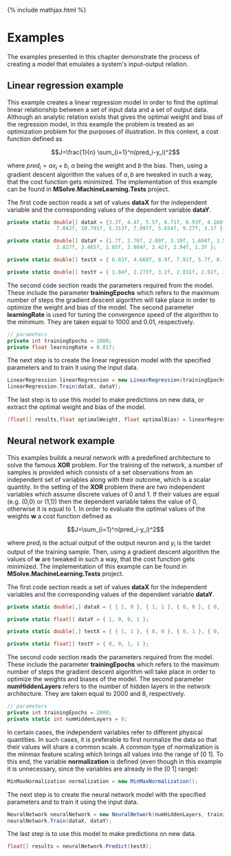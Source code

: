 {% include mathjax.html %}

# Examples
The examples presented in this chapter demonstrate the process of creating a model that emulates a system's input-output relation.

## Linear regression example
This example creates a linear regression model in order to find the optimal linear relationship between a set of input data and a set of output data. Although an analytic relation exists that gives the optimal weight and bias of the regression model, in this example the problem is treated as an optimization problem for the purposes of illustration. In this context, a cost function defined as 

$$J=\frac{1}{n} \sum_{i=1}^n(pred_i-y_i)^2$$

where $pred_i=ax_i+b$, $a$ being the weight and $b$ the bias. Then, using a gradient descent algorithm the values of $a,b$ are tweaked in such a way, that the cost function gets minimized. The implementation of this example can be found in **MSolve.MachineLearning.Tests** project. 

The first code section reads a set of values **dataX** for the independent variable and the corresponding values of the dependent variable 
**dataY**.

```csharp
private static double[] dataX = {3.3f, 4.4f, 5.5f, 6.71f, 6.93f, 4.168f, 9.779f, 6.182f, 7.59f, 2.167f,
			 	7.042f, 10.791f, 5.313f, 7.997f, 5.654f, 9.27f, 3.1f };

private static double[] dataY = {1.7f, 2.76f, 2.09f, 3.19f, 1.694f, 1.573f, 3.366f, 2.596f, 2.53f, 1.221f,
				2.827f, 3.465f, 1.65f, 2.904f, 2.42f, 2.94f, 1.3f };

private static double[] testX = { 6.83f, 4.668f, 8.9f, 7.91f, 5.7f, 8.7f, 3.1f, 2.1f };

private static double[] testY = { 1.84f, 2.273f, 3.2f, 2.831f, 2.92f, 3.24f, 1.35f, 1.03f };
 ```

The second code section reads the parameters required from the model. These include the parameter **trainingEpochs** which refers to the maximum number of steps the gradient descent algorithm will take place in order to optimize the weight and bias of the model. The second parameter **learningRate** is used for tuning the convergence speed of the algorithm to the minimum. They are taken equal to 1000 and 0.01, respectively.
```csharp
// parameters
private int trainingEpochs = 1000;
private float learningRate = 0.01f;
```

The next step is to create the linear regression model with the specified parameters and to train it using the input data.
```csharp
LinearRegression linearRegression = new LinearRegression(trainingEpochs, learningRate);
linearRegression.Train(dataX, dataY);
```

The last step is to use this model to make predictions on new data, or extract the optimal weight and bias of the model.
```csharp
(float[] results,float optimalWeight, float optimalBias) = linearRegression.Predict(testX);
```

## Neural network example
This examples builds a neural network with a predefined architecture to solve the famous **XOR** problem. For the training of the network, a number of samples is provided which consists of a set observations from an independent set of variables along with their outcome, which is a scalar quantity. In the setting of the **XOR** problem there are two independent variables which assume discrete values of 0 and 1. If their values are equal (e.g. (0,0) or (1,1)) then the dependent variable takes the value of 0, otherwise it is equal to 1. In order to evaluate the optimal values of the weights $\boldsymbol{w}$ a cost function defined as 

$$J=\sum_{i=1}^n(pred_i-y_i)^2$$

where $pred_i$ is the actual output of the output neuron and $y_i$ is the tardet output of the training sample. Then, using a gradient descent algorithm the values of $\boldsymbol{w}$ are tweaked in such a way, that the cost function gets minimized. The implementation of this example can be found in **MSolve.MachineLearning.Tests** project. 

The first code section reads a set of values **dataX** for the independent variables and the corresponding values of the dependent variable **dataY**.

```csharp
private static double[,] dataX = { { 1, 0 }, { 1, 1 }, { 0, 0 }, { 0, 1 } };

private static float[] dataY = { 1, 0, 0, 1 };

private static double[,] testX = { { 1, 1 }, { 0, 0 }, { 0, 1 }, { 0, 1 } };

private static float[] testY = { 0, 0, 1, 1 };
 ```

The second code section reads the parameters required from the model. These include the parameter **trainingEpochs** which refers to the maximum number of steps the gradient descent algorithm will take place in order to optimize the weights and biases of the model. The second parameter **numHiddenLayers** refers to the number of hidden layers in the network architecture. They are taken equal to 2000 and 8, respectively.

```csharp
// parameters
private int trainingEpochs = 2000;
private static int numHiddenLayers = 8;
```
In certain cases, the independent variables refer to different physical quantities. In such cases, it is preferable to first normalize the data so that their values will share a common scale. A common type of normalization is the minmax feature scaling which brings all values into the range of [0 1]. To this end, the variable **normalization** is defined (even though in this example it is unnecessary, since the variables are already in the [0 1] range):

```csharp
MinMaxNormalization normalization = new MinMaxNormalization();
```

The next step is to create the neural network model with the specified parameters and to train it using the input data.
```csharp
NeuralNetwork neuralNetwork = new NeuralNetwork(numHiddenLayers, trainingEpochs, normalization);
neuralNetwork.Train(dataX, dataY);
```
The last step is to use this model to make predictions on new data.
```csharp
float[] results = neuralNetwork.Predict(testX);
```
